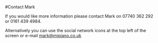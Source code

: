 #Contact Mark

If you would like more information please contact Mark on 07740 362 292 or 0161 439 4984.

Alternatively you can use the social network icons at the top left of the screen or e-mail [mark@mjpiano.co.uk](mailto:mark@mjpiano.co.uk)